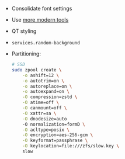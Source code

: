 - Consolidate font settings

- Use [more modern tools](https://github.com/ibraheemdev/modern-unix)
- QT styling
- `services.random-background`

- Partitioning:
  ```sh
  # SSD
  sudo zpool create \
      -o ashift=12 \
      -o autotrim=on \
      -o autoreplace=on \
      -o autoexpand=on \
      -O compression=zstd \
      -O atime=off \
      -O canmount=off \
      -O xattr=sa \
      -O dnodesize=auto
      -O normalization=formD \
      -O acltype=posix \
      -O encryption=aes-256-gcm \
      -O keyformat=passphrase \
      -O keylocation=file:///zfs/slow.key \
      slow
  ```
